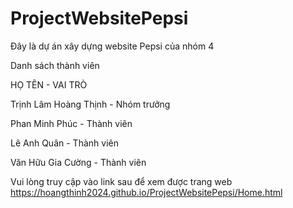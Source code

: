 # ProjectWebsitePepsi
Đây là dự án xây dựng website Pepsi của nhóm 4

Danh sách thành viên

HỌ TÊN	- VAI TRÒ

Trịnh Lâm Hoàng Thịnh -	Nhóm trưởng

Phan Minh Phúc -	Thành viên

Lê Anh Quân	- Thành viên

Văn Hữu Gia Cường -	Thành viên

Vui lòng truy cập vào link sau để xem được trang web https://hoangthinh2024.github.io/ProjectWebsitePepsi/Home.html
